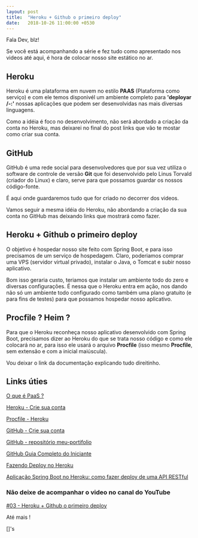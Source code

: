```yaml
---
layout: post
title:  "Heroku + Github o primeiro deploy"
date:   2018-10-26 11:00:00 +0530
---
```


Fala Dev, blz!

Se você está acompanhando a série e fez tudo como apresentado nos videos até aqui, é hora de colocar nosso site estático no ar.


## Heroku

Heroku é uma plataforma em nuvem no estilo **PAAS** (Plataforma como serviço) e com ele temos disponivél um ambiente completo para **'deployar /-:'** nossas aplicações que podem ser desenvolvidas nas mais diversas linguagens.

Como a idéia é foco no desenvolvimento, não será abordado a criação da conta no Heroku, mas deixarei no final do post links que vão te mostar como criar sua conta.


## GitHub

GitHub é uma rede social para desenvolvedores que por sua vez utiliza o software de controle de versão **Git** que foi desenvolvido pelo Linus Torvald (criador do Linux) e claro, serve para que possamos guardar os nossos código-fonte.

É aqui onde guardaremos tudo que for criado no decorrer dos videos. 

Vamos seguir a mesma idéia do Heroku, não abordando a criação da sua conta no GitHub mas deixando links que mostrará como fazer.


## Heroku + Github o primeiro deploy

O objetivo é hospedar nosso site feito com Spring Boot, e para isso precisamos de um serviço de hospedagem. Claro, poderiamos comprar uma VPS (servidor virtual privado), instalar o Java, o Tomcat e subir nosso aplicativo.

Bom isso geraria custo, teriamos que instalar um ambiente todo do zero e diversas configurações.
É nessa que o Heroku entra em ação, nos dando não só um ambiente todo configurado como também uma plano gratuito (e para fins de testes) para que possamos hospedar nosso aplicativo.


## Procfile ? Heim ?

Para que o Heroku reconheça nosso aplicativo desenvolvido com Spring Boot, precisamos dizer ao Heroku do que se trata nosso código e como ele colocará no ar, para isso ele usará o arquivo **Procfile** (isso mesmo **Procfile**, sem extensão e com a inicial maiúscula).

Vou deixar o link da documentação explicando tudo direitinho.


## Links úties

[O que é PaaS ?](https://azure.microsoft.com/pt-br/overview/what-is-paas/)

[Heroku - Crie sua conta](https://signup.heroku.com/)

[Procfile - Heroku](https://devcenter.heroku.com/articles/procfile)

[GitHub - Crie sua conta](https://github.com)

[GitHub - repositório meu-portifolio](https://github.com/BSTK/meu-portifolio)

[GitHub Guia Completo do Iniciante](https://www.youtube.com/watch?v=UbJLOn1PAKw)

[Fazendo Deploy no Heroku](https://www.youtube.com/watch?v=kY4u39a6Ueg)

[Aplicação Spring Boot no Heroku: como fazer deploy de uma API RESTful](https://www.youtube.com/watch?v=dusvP0CFisw)

### Não deixe de acompanhar o video no canal do YouTube

[#03 - Heroku + Github o primeiro deploy](https://www.youtube.com/watch?v=fF7FLsFctl8)

Até mais !

[]'s
